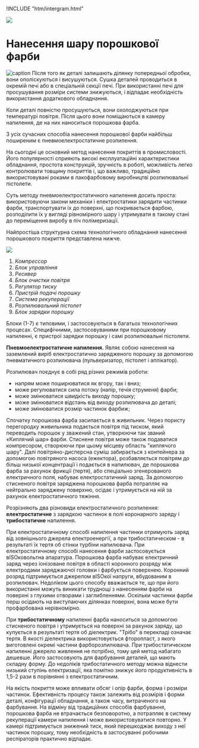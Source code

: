 !INCLUDE "htm/intergram.html"

![](https://chart.googleapis.com/chart?chs=180x180&amp;cht=qr&amp;chl=https://pp.vokov.tk/%D0%9D%D0%B0%D0%BD%D0%B5%D1%81%D0%B5%D0%BD%D0%BD%D1%8F_%D1%88%D0%B0%D1%80%D1%83_%D0%BF%D0%BE%D1%80%D0%BE%D1%88%D0%BA%D0%BE%D0%B2%D0%BE%D1%97_%D1%84%D0%B0%D1%80%D0%B1%D0%B8.html)

# **Нанесення шару порошкової фарби**
![caption](/img/porpokraska.jpg) Після того як деталі залишають ділянку попередньої обробки, вони ополіскуються і висушуються. Сушка деталей проводиться в окремій печі або в спеціальній секції печі. При використанні печі для просушування розміри системи знижуються, і відпадає необхідність використання додаткового обладнання.

Коли деталі повністю просушуються, вони охолоджуються при температурі повітря. Після цього вони поміщаються в камеру напилення, де на них наноситься порошкова фарба.

З усіх сучасних способіа нанесення порошкової фарби найбільш поширеним є пневмоелектростатичне розпилення.

На сьогодні це основний метод нанесення покриттів в промисловості. Його популярності сприяють високі експлуатаційні характеристики обладнання, простота конструкцій, зручність в роботі, можливість легко контролювати товщину покриттів і, що важливо, традиційно використовувані роками в лакофарбовому виробництві розпилювальні пістолети.

Суть методу пневмоелектростатичного напилення досить проста: використовуючи закони механіки і електростатики зарядити частинки фарби, транспортувати їх до  поверхні, що покривається фарбою, розподілити їх у вигляді рівномірного шару і утримувати в такому стані до переміщення виробу в піч полімеризації.

Найпростіша структурна схема технологічного обладнання нанесення порошкового покриття представлена нижче.

![](https://belmar-ltd.com/wp-content/uploads/2015/11/11.png)

1.  _Компрессор_
2.  _Блок управління_
3.  _Ресивер_
4.  _Блок очистки повітря_
5.  _Регулятор тиску_
6.  _Пристрій подачі порошку_
7.  _Система рекуперації_
8.  _Розпилювальний пістолет_
9.  _Блок зарядки порошку_

Блоки (1-7) є типовими, і застосовуються в багатьох технологічних процесах.
Специфічними, застосовуваними  при порошковому напиленні, є пристрої зарядки порошку і самі розпилювальні пістолети.

**Пневмоелектростатичне напилення.**
Являє собою нанесення на заземлений виріб електростатично зарядженого порошку за допомогою пневматичного розпилювача (пульверизатор, пістолет і аплікатор).

Розпилювач поєднує в собі ряд різних режимів роботи:

* напрям може поширюватися як вгору, так і вниз;
* може регулюватися сила потоку (напір, течія струменя) фарби;
* може змінюватися швидкість виходу порошку;
* може змінюватися відстань від виходу розпилювача до деталі;
* може змінюватися розмір частинок фарбиж;

Спочатку порошкова фарба засипається в живильник. Через пористу перегородку живильника подається повітря під тиском, який переводить порошок у зважений стан, утворюючи так званий «Киплячий шар» фарби. Стиснене повітря може також подаватися компресором, створюючи при цьому місцеву область "киплячого шару". Далі повітряно-дисперсна суміш забирається з контейнера за допомогою повітряного насоса (ежектора), розбавляється повітрям до більш низької концентрації і подається в напилювач, де порошкова фарба за рахунок фрикції (тертя), або спеціально згенерованого електричного поля, набуває електростатичний заряд. За допомогою стисненого повітря заряджена порошкова фарба потрапляє на нейтрально заряджену поверхню, осідає і утримується на ній за рахунок електростатичного тяжіння.

Розрізняють два різновиди електростатичного розпилення: **електростатичне** з зарядкою частинок в полі коронарного заряду і **трибостатичне** напилення. 

При електростатичному способі напилення частинки отримують заряд від зовнішнього джерела електроенергії, а при трибостатическом - в результаті їх тертя об стінки турбіни напилювача.
При електростатичному способі нанесення фарби застосовується вISOковольтна апаратура. Порошкова фарба набуває електричний заряд через іонізоване повітря в області коронного розряду між електродами заряджаючої головки і фарбується поверхнею. Коронний розряд підтримується джерелом вISOкої напруги, вбудованим в розпилювач. Недоліком цього способу вважається те, що при його використанні можуть виникати труднощі з нанесенням фарби на поверхні з глухими отворами і заглибленнями. Оскільки частинки фарби перш осідають на виступаючих ділянках поверхні, вона може бути профарбована нерівномірно.

При **трибостатичному** напиленні фарба наноситься за допомогою стисненого повітря і утримується на поверхні за рахунок заряду, що купується в результаті тертя об діелектрик. "Трібо" в перекладі означає тертя. В якості діелектрика використовується фторопласт, з якого виготовлені окремі частини фарборозпилювача. При трибостатическом напиленні джерело живлення не потрібно, тому цей метод набагато дешевше. Його застосовують для фарбування деталей, що мають складну форму. До недоліків трибостатичного методу можна віднести низький ступінь електризації, яка помітно знижує його продуктивність в 1,5-2 рази в порівнянні з електростатичним.

На якість покриття може впливати обсяг і опір фарби, форма і розміри частинок. Ефективність процесу також залежить від розмірів і форми деталі, конфігурації обладнання, а також часу, витраченого на фарбування.
На відміну від традиційних способів фарбування, порошкова фарба не втрачається безповоротно, а потрапляє в систему рекуперації камери напилення і може використовуватися повторно. У камері підтримується знижений тиск, який перешкоджає виходу з неї частинок порошку, тому необхідність в застосуванні робочими респіраторів практично відпадає.
